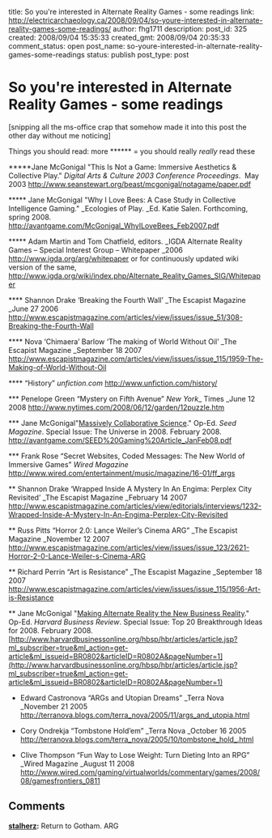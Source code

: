 title: So you're interested in Alternate Reality Games - some readings
link: http://electricarchaeology.ca/2008/09/04/so-youre-interested-in-alternate-reality-games-some-readings/
author: fhg1711
description: 
post_id: 325
created: 2008/09/04 15:35:33
created_gmt: 2008/09/04 20:35:33
comment_status: open
post_name: so-youre-interested-in-alternate-reality-games-some-readings
status: publish
post_type: post

# So you're interested in Alternate Reality Games - some readings

[snipping all the ms-office crap that somehow made it into this post the other day without me noticing]

Things you should read: more ****** = you should really *really* read these

*****Jane McGonigal "This Is Not a Game: Immersive Aesthetics & Collective Play." _Digital Arts & Culture 2003 Conference Proceedings_.  May 2003 <http://www.seanstewart.org/beast/mcgonigal/notagame/paper.pdf>

***** Jane McGonigal "Why I Love Bees: A Case Study in Collective Intelligence Gaming." _Ecologies of Play. _Ed. Katie Salen. Forthcoming, spring 2008. <http://avantgame.com/McGonigal_WhyILoveBees_Feb2007.pdf>

***** Adam Martin and Tom Chatfield, editors. _IGDA Alternate Reality Games – Special Interest Group – Whitepaper _2006 <http://www.igda.org/arg/whitepaper> or for continuously updated wiki version of the same, <http://www.igda.org/wiki/index.php/Alternate_Reality_Games_SIG/Whitepaper>

**** Shannon Drake ‘Breaking the Fourth Wall’ _The Escapist Magazine _June 27 2006 <http://www.escapistmagazine.com/articles/view/issues/issue_51/308-Breaking-the-Fourth-Wall>

**** Nova ‘Chimaera’ Barlow ‘The making of World Without Oil’ _The Escapist Magazine _September 18 2007 <http://www.escapistmagazine.com/articles/view/issues/issue_115/1959-The-Making-of-World-Without-Oil>

**** “History” _unfiction.com_ <http://www.unfiction.com/history/>

*** Penelope Green “Mystery on Fifth Avenue” _New York__ Times _June 12 2008 <http://www.nytimes.com/2008/06/12/garden/12puzzle.htm>

*** Jane McGonigal"[Massively Collaborative Science](http://avantgame.com/SEED%20Gaming%20Article_JanFeb08.pdf)." Op-Ed. _Seed Magazine_. Special Issue: The Universe in 2008. February 2008. <http://avantgame.com/SEED%20Gaming%20Article_JanFeb08.pdf>

*** Frank Rose “Secret Websites, Coded Messages: The New World of Immersive Games” _Wired Magazine_ <http://www.wired.com/entertainment/music/magazine/16-01/ff_args>

** Shannon Drake ‘Wrapped Inside A Mystery In An Engima: Perplex City Revisited’ _The Escapist Magazine _February 14 2007 <http://www.escapistmagazine.com/articles/view/editorials/interviews/1232-Wrapped-Inside-A-Mystery-In-An-Engima-Perplex-City-Revisited>

** Russ Pitts “Horror 2.0: Lance Weiler’s Cinema ARG” _The Escapist Magazine _November 12 2007 <http://www.escapistmagazine.com/articles/view/issues/issue_123/2621-Horror-2-0-Lance-Weiler-s-Cinema-ARG>

** Richard Perrin “Art is Resistance” _The Escapist Magazine _September 18 2007 <http://www.escapistmagazine.com/articles/view/issues/issue_115/1956-Art-is-Resistance>

** Jane McGonigal "[Making Alternate Reality the New Business Reality](http://www.harvardbusinessonline.org/hbsp/hbr/articles/article.jsp?ml_subscriber=true&ml_action=get-article&ml_issueid=BR0802&articleID=R0802A&pageNumber=1)." Op-Ed. _Harvard Business Review_. Special Issue: Top 20 Breakthrough Ideas for 2008. February 2008. [http://www.harvardbusinessonline.org/hbsp/hbr/articles/article.jsp?ml_subscriber=true&ml_action=get-article&ml_issueid=BR0802&articleID=R0802A&pageNumber=1](http://www.harvardbusinessonline.org/hbsp/hbr/articles/article.jsp?ml_subscriber=true&ml_action=get-article&ml_issueid=BR0802&articleID=R0802A&pageNumber=1)

* Edward Castronova “ARGs and Utopian Dreams” _Terra Nova _November 21 2005 <http://terranova.blogs.com/terra_nova/2005/11/args_and_utopia.html>

* Cory Ondrekja “Tombstone Hold’em” _Terra Nova _October 16 2005 <http://terranova.blogs.com/terra_nova/2005/10/tombstone_hold_.html>

* Clive Thompson “Fun Way to Lose Weight: Turn Dieting Into an RPG” _Wired Magazine _August 11 2008 http://www.wired.com/gaming/virtualworlds/commentary/games/2008/08/gamesfrontiers_0811

## Comments

**[stalherz](#1731 "2008-11-18 13:52:27"):** Return to Gotham. ARG

